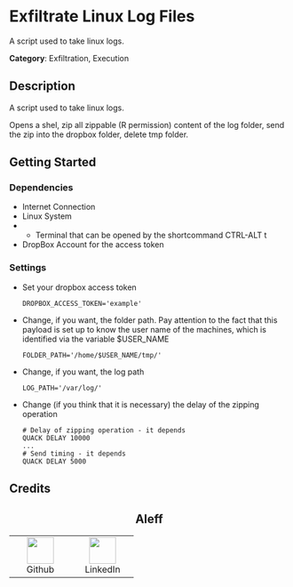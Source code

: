 # Exfiltrate Linux Log Files

A script used to take linux logs.

**Category**: Exfiltration, Execution

## Description

A script used to take linux logs.

Opens a shel, zip all zippable (R permission) content of the log folder, send the zip into the dropbox folder, delete tmp folder.

## Getting Started

### Dependencies

* Internet Connection
* Linux System
* * Terminal that can be opened by the shortcommand CTRL-ALT t
* DropBox Account for the access token

### Settings

* Set your dropbox access token

  ```shell
  DROPBOX_ACCESS_TOKEN='example'
  ```

* Change, if you want, the folder path. Pay attention to the fact that this payload is set up to know the user name of the machines, which is identified via the variable $USER_NAME

  ```shell
  FOLDER_PATH='/home/$USER_NAME/tmp/'
  ```

* Change, if you want, the log path

  ```shell
  LOG_PATH='/var/log/'
  ```

* Change (if you think that it is necessary) the delay of the zipping operation

  ```plaintext
  # Delay of zipping operation - it depends
  QUACK DELAY 10000
  ...
  # Send timing - it depends
  QUACK DELAY 5000
  ```

## Credits

<h2 align="center">Aleff</h2>
<div align=center>
<table>
  <tr>
    <td align="center" width="96">
      <a href="https://github.com/aleff-github">
        <img src=https://github.com/aleff-github/aleff-github/blob/main/img/github.png?raw=true width="48" height="48" />
      </a>
      <br>Github
    </td>
    <td align="center" width="96">
      <a href="https://www.linkedin.com/in/alessandro-greco-aka-aleff/">
        <img src=https://github.com/aleff-github/aleff-github/blob/main/img/linkedin.png?raw=true width="48" height="48" />
      </a>
      <br>LinkedIn
    </td>
  </tr>
</table>
</div>
